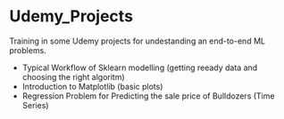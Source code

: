 # Udemy_Projects

Training in some Udemy projects for undestanding an end-to-end ML problems.

* Typical Workflow of Sklearn modelling (getting reeady data and choosing the right algoritm)
* Introduction to Matplotlib (basic plots)
* Regression Problem for Predicting the sale price of Bulldozers (Time Series)
